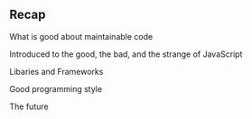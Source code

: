 ## Recap

What is good about maintainable code <!-- .element: class="fragment" -->

Introduced to the good, the bad, and the strange of JavaScript <!-- .element: class="fragment" -->

Libaries and Frameworks <!-- .element: class="fragment" -->

Good programming style <!-- .element: class="fragment" -->

The future <!-- .element: class="fragment" -->
